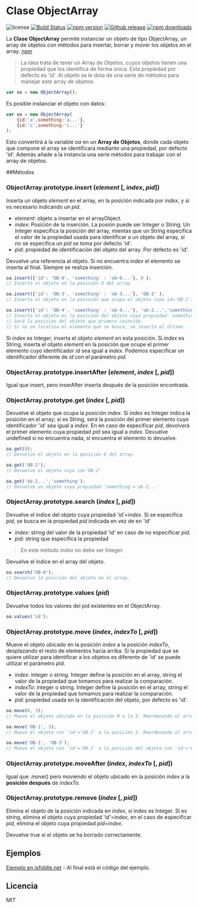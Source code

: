# Clase ObjectArray
![license](https://img.shields.io/badge/license-MIT-blue.svg ) [![Build Status](https://img.shields.io/travis/bifuer/ObjectArray/master.svg)](https://travis-ci.org/bifuer/ObjectArray) [![npm version](https://img.shields.io/npm/v/objectarray.svg)](https://www.npmjs.com/package/objectarray) [![Github release](https://img.shields.io/github/release/bifuer/ObjectArray.svg)](https://github.com/bifuer/ObjectArray) [![npm downloads](https://img.shields.io/npm/dm/objectarray.svg)](https://www.npmjs.com/package/objectarray)

La **Clase ObjectArray** permite instanciar un objeto de tipo ObjectArray, un array de objetos con métodos para insertar, borrar y mover los objetos en el array. [npm](https://www.npmjs.com/package/objectarray)


> La idea trata de tener un Array de Objetos, cuyos objetos tienen una propiedad que los identifica de forma única. Esta propiedad por defecto es 'id'. 
> Al objeto se le dota de una serie de métodos para manejar este array de objetos. 

```javascript
var oa = new ObjectArray();
```
Es posible instanciar el objeto con datos: 
```javascript
var oa = new ObjectArray(
    {id:'a',something:'a...'},
    {id:'c',something:'c...'}
);
```

Esto convertirá a la variable *oa* en un **Array de Objetos**, donde cada objeto que compone el array se identificará mediante una propiedad, por defecto 'id'. Además añade a la instancia una serie métodos para trabajar con el array de objetos.

##Métodos
### ObjectArray.prototype.insert (*element* [, *index*, *pid*])
Inserta un objeto *element* en el array, en la posición indicada por *index*, y si es necesario indicando un *pid*.
+ *element*: objeto a insertar en el arrayObject.
+ *index*: Posición de la inserción. La posión puede ser Integer o String. Un Integer especifica la posición del array, mientas que un String especifica el valor de la propiedad usada para identificar a un objeto del array, si no se especifica un *pid* se toma por defecto 'id'.
+ *pid*: propiedad de identificación del objeto del array. Por defecto es 'id'.

Devuelve una referencia al objeto. 
Si no encuentra *index* el elemento se inserta al final. Siempre se realiza inserción.

```javascript
oa.insert({'id': 'OB-0', 'something' : 'ob-0...'}, 0 );
// Inserta el objeto en la posición 0 del array.
```
```javascript
oa.insert({'id': 'OB-3', 'something' : 'ob-3...'}, 'OB-2' );
// Inserta el objeto en la posición que ocupa el objeto cuyo id='OB-2';
```
```javascript
oa.insert({'id': 'OB-4', 'something' : 'ob-4...'}, 'ob-2...','something' );
// Inserta el objeto en la posición del objeto cuya propiedad 'something'='ob-2...'; 
// Será la posición del objeto que primero coincida.
// Si no se localiza el elemento que se busca, se inserta el último.

```

Si *index* es Integer, inserta el objeto *element* en esta posición. 
Si *index* es String, inserta el objeto *element* en la posición que ocupe el primer elemento cuyo identificador *id* sea igual a *index*.
Podemos especificar un identificador diferente de *id* con el parámetro *pid*. 



### ObjectArray.prototype.insertAfter (*element*, *index* [, *pid*])
Igual que insert, pero inserAfter inserta después de la posición encontrada.

### ObjectArray.prototype.get (*index* [, *pid*])
Devuelve el objeto que ocupa la posición *index*. Si *index* es Integer indica la posición en el array; si es String, será la posición del primer elemento cuyo identificador 'id' sea igual a *index*. En en caso de especificar *pid*, devolverá el primer elemento cuya propiedad *pid* sea igual a *index*.
Devuelve undefined si no encuentra nada, si encuentra el elemento lo devuelve.
```javascript
oa.get(0);
// Devuelve el objeto en la posición 0 del array.
```
```javascript
oa.get('OB-2');
// Devuelve el objeto cuyo id='OB-2'
```
```javascript
oa.get('ob-2...','something');
// Devuelve un objeto cuya propiedad 'something'='ob-2...'
```

### ObjectArray.prototype.search (*index* [, *pid*])
Devuelve el indice del objeto cuya propiedad 'id'=*index*. Si se especifica *pid*, se busca en la propiedad *pid* indicada en vez de en 'id'
+ *index*: string del valor de la propiedad 'id' en caso de no especificar *pid*.
+ *pid*: string que especifica la propiedad
> En este método *index* no debe ser Integer.

Devuelve el índice en el array del objeto.

```javascript
oa.search('OB-0');
// Devuelve la posición del objeto en el array.
```
### ObjectArray.prototype.values (*pid*)
Devuelve todos los valores del pid existentes en el ObjectArray.

```javascript
oa.values('id');
```

### ObjectArray.prototype.move (*index*,  *indexTo* [, *pid*])
Mueve el objeto ubicado en la posición *index* a la posición *indexTo*, desplazando el resto de elementos hacia arriba. Si la propiedad que se quiere utilizar para identificar a los objetos es diferente de 'id' se puede utilizar el parámetro *pid*.
+ *index*: integer o string. Integer define la posición en el array, string el valor de la propiedad que tomamos para realizar la comparación. 
+ *indexTo*: integer o string. Integer define la posición en el array, string el valor de la propiedad que tomamos para realizar la comparación. 
+ *pid*: propiedad usada en la identificación del objeto, por defecto es 'id'.

```javascript
oa.move(0, 3);
// Mueve el objeto ubicado en la posición 0 a la 3. Reordenando el array.
```

```javascript
oa.move('OB-1', 3);
// Mueve el objeto con 'id'='OB-1' a la posición 3. Reordenando el array.
```

```javascript
oa.move('OB-1', 'OB-3');
// Mueve el objeto con 'id'='OB-1' a la posición del objeto con 'id'='OB-3. Reordenando el array.
```

### ObjectArray.prototype.moveAfter (*index*, *indexTo* [, *pid*])
Igual que .move() pero moviendo el objeto ubicado en la posición *index* a la **posición después** de *indexTo*.


### ObjectArray.prototype.remove (*index* [, *pid*])
Elimina el objeto de la posición indicada en *index*, si index es Integer. Si es string, elimina el objeto cuya propiedad 'id'=*index*, en el caso de especificar *pid*, elimina el objeto cuya propiedad *pid*=*index*.

Devuelve true si el objeto se ha borrado correctamente.

## Ejemplos
 [Ejemplo en jsfiddle.net](http://jsfiddle.net/lilxelo/krbyhLrL/) - Al final está el código del ejemplo.
 
## Licencia
 MIT
 
 
